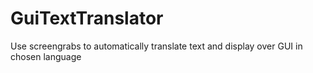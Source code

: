 # GuiTextTranslator
Use screengrabs to automatically translate text and display over GUI in chosen language
